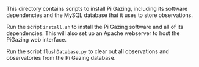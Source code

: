 This directory contains scripts to install Pi Gazing, including its software
dependencies and the MySQL database that it uses to store observations.

Run the script `install.sh` to install the Pi Gazing software and all of its
dependencies. This will also set up an Apache webserver to host the PiGazing
web interface.

Run the script `flushDatabase.py` to clear out all observations and
observatories from the Pi Gazing database.

